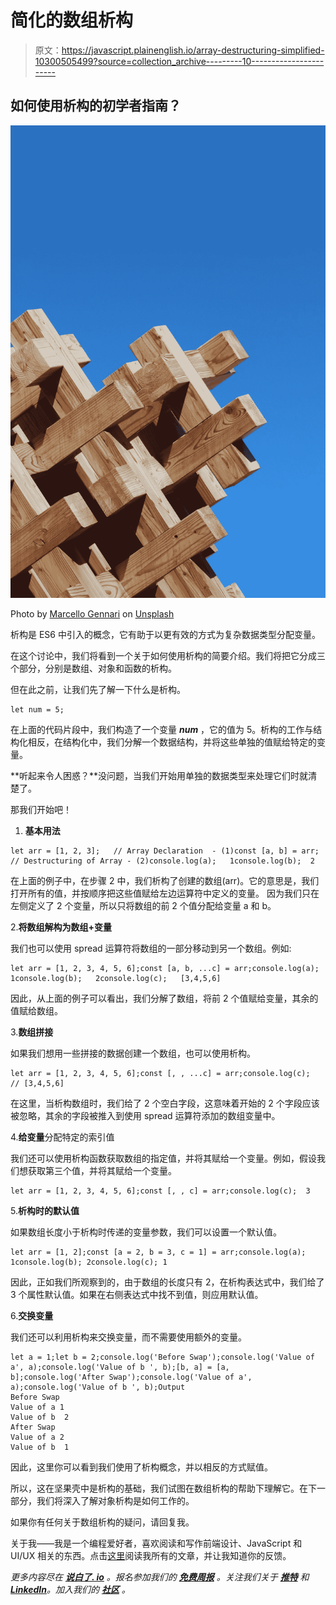 # 简化的数组析构

> 原文：<https://javascript.plainenglish.io/array-destructuring-simplified-10300505499?source=collection_archive---------10----------------------->

## 如何使用析构的初学者指南？

![](img/d4a08184849056970a21c1f64518fafd.png)

Photo by [Marcello Gennari](https://unsplash.com/@marcello54?utm_source=medium&utm_medium=referral) on [Unsplash](https://unsplash.com?utm_source=medium&utm_medium=referral)

析构是 ES6 中引入的概念，它有助于以更有效的方式为复杂数据类型分配变量。

在这个讨论中，我们将看到一个关于如何使用析构的简要介绍。我们将把它分成三个部分，分别是数组、对象和函数的析构。

但在此之前，让我们先了解一下什么是析构。

```
let num = 5;
```

在上面的代码片段中，我们构造了一个变量 ***num*** ，它的值为 5。析构的工作与结构化相反，在结构化中，我们分解一个数据结构，并将这些单独的值赋给特定的变量。

**听起来令人困惑？**没问题，当我们开始用单独的数据类型来处理它们时就清楚了。

那我们开始吧！

1.  **基本用法**

```
let arr = [1, 2, 3];   // Array Declaration  - (1)const [a, b] = arr;   // Destructuring of Array - (2)console.log(a);   1console.log(b);  2
```

在上面的例子中，在步骤 2 中，我们析构了创建的数组(arr)。它的意思是，我们打开所有的值，并按顺序把这些值赋给左边运算符中定义的变量。
因为我们只在左侧定义了 2 个变量，所以只将数组的前 2 个值分配给变量 a 和 b。

2.**将数组解构为数组+变量**

我们也可以使用 spread 运算符将数组的一部分移动到另一个数组。例如:

```
let arr = [1, 2, 3, 4, 5, 6];const [a, b, ...c] = arr;console.log(a);   1console.log(b);   2console.log(c);   [3,4,5,6]
```

因此，从上面的例子可以看出，我们分解了数组，将前 2 个值赋给变量，其余的值赋给数组。

3.**数组拼接**

如果我们想用一些拼接的数据创建一个数组，也可以使用析构。

```
let arr = [1, 2, 3, 4, 5, 6];const [, , ...c] = arr;console.log(c);  // [3,4,5,6]
```

在这里，当析构数组时，我们给了 2 个空白字段，这意味着开始的 2 个字段应该被忽略，其余的字段被推入到使用 spread 运算符添加的数组变量中。

4.**给变量**分配特定的索引值

我们还可以使用析构函数获取数组的指定值，并将其赋给一个变量。例如，假设我们想获取第三个值，并将其赋给一个变量。

```
let arr = [1, 2, 3, 4, 5, 6];const [, , c] = arr;console.log(c);  3
```

5.**析构时的默认值**

如果数组长度小于析构时传递的变量参数，我们可以设置一个默认值。

```
let arr = [1, 2];const [a = 2, b = 3, c = 1] = arr;console.log(a); 1console.log(b); 2console.log(c); 1
```

因此，正如我们所观察到的，由于数组的长度只有 2，在析构表达式中，我们给了 3 个属性默认值。如果在右侧表达式中找不到值，则应用默认值。

6.**交换变量**

我们还可以利用析构来交换变量，而不需要使用额外的变量。

```
let a = 1;let b = 2;console.log('Before Swap');console.log('Value of a', a);console.log('Value of b ', b);[b, a] = [a, b];console.log('After Swap');console.log('Value of a', a);console.log('Value of b ', b);Output
Before Swap
Value of a 1
Value of b  2
After Swap
Value of a 2
Value of b  1
```

因此，这里你可以看到我们使用了析构概念，并以相反的方式赋值。

所以，这在坚果壳中是析构的基础，我们试图在数组析构的帮助下理解它。在下一部分，我们将深入了解对象析构是如何工作的。

如果你有任何关于数组析构的疑问，请回复我。

关于我——我是一个编程爱好者，喜欢阅读和写作前端设计、JavaScript 和 UI/UX 相关的东西。点击[这里](https://medium.com/@avinash.dev21987)阅读我所有的文章，并让我知道你的反馈。

*更多内容尽在* [***说白了. io***](https://plainenglish.io/) *。报名参加我们的* [***免费周报***](http://newsletter.plainenglish.io/) *。关注我们关于* [***推特***](https://twitter.com/inPlainEngHQ) *和*[***LinkedIn***](https://www.linkedin.com/company/inplainenglish/)*。加入我们的* [***社区***](https://discord.gg/GtDtUAvyhW) *。*